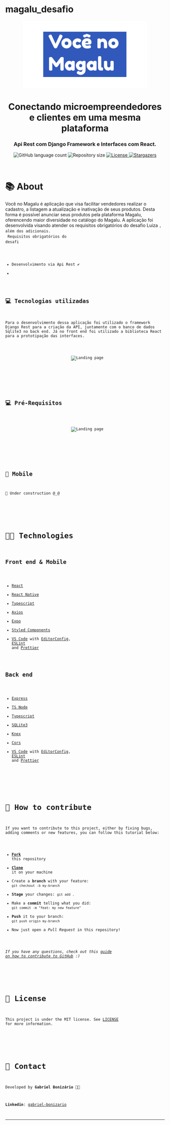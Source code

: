 # magalu_desafio

<p align="center">
  <img alt="Proffy" title="Proffy" src="logo.png" />
</p>

<h1 align="center">
  Conectando microempreendedores e clientes em uma mesma plataforma 
</h1>

<h3 align="center">
  Api Rest com Django Framework e Interfaces com React.
</h3>

<p align="center">
  <img alt="GitHub language count" src="https://img.shields.io/github/languages/count/Bonizario/proffy?color=6842C2">

  <img alt="Repository size" src="https://img.shields.io/github/repo-size/bonizario/proffy?color=774DD6">


  

  <a href="https://github.com/Bonizario/proffy/blob/master/LICENSE">
    <img alt="License" src="https://img.shields.io/github/license/bonizario/proffy?color=04D361">
  </a>

  <a href="https://github.com/Bonizario/proffy/stargazers">
    <img alt="Stargazers" src="https://img.shields.io/github/stars/bonizario/proffy?style=social">
  </a>
</p>

<br />

# 📚 About

Você no Magalu é aplicação  que visa facilitar vendedores realizar o cadastro, a listagem a atualização e inativação de seus produtos. Desta forma é possível anunciar seus produtos pela plataforma Magalu, oferencendo maior diversidade no catálogo do Magalu. A aplicação foi desenvolvida visando atender os requisitos obrigatórios do desafio Luiza <code>, além dos adicionais. 
<br />
Requisitos obrigatórios do desafi
  - Desenvolvimento via Api Rest :heavy_check_mark:
  -

## 💻 Tecnologias utilizadas

Para o desenvolvimento dessa aplicação foi utilizado o framework Django Rest para a criação da API, juntamente com o banco de dados Sqlite3 no back end. Já no front end foi utilizado a biblioteca React para a prototipação das interfaces. 

<p align="center">
  <img alt="Landing page" src="./assets/home.png" />
</p>

<br />

## 💻 Pré-Requisitos



<p align="center">
  <img alt="Landing page" src="./assets/home.png" />
</p>

<br />

## 📱 Mobile

🚧 Under construction @_@

<br />

# 🐱‍👤 Technologies

## Front end & Mobile

- [React](https://reactjs.org/)
- [React Native](https://reactnative.dev/)
- [Typescript](https://www.typescriptlang.org/)
- [Axios](https://github.com/axios/axios)
- [Expo](https://expo.io/)
- [Styled Components](https://styled-components.com/)
- [VS Code][vc] with [EditorConfig][vceditconfig], [ESLint][vceslint] and [Prettier][vcprettier]

## Back end

- [Express](https://github.com/expressjs/express)
- [TS Node](https://github.com/TypeStrong/ts-node)
- [Typescript](https://www.typescriptlang.org/)
- [SQLite3](https://www.npmjs.com/package/sqlite3)
- [Knex](http://knexjs.org/)
- [Cors](https://www.npmjs.com/package/cors)
- [VS Code][vc] with [EditorConfig][vceditconfig], [ESLint][vceslint] and [Prettier][vcprettier]

<br />

# 💬 How to contribute

If you want to contribute to this project, either by fixing bugs, adding comments or new features, you can follow this tutorial below:

- **[Fork](https://help.github.com/pt/github/getting-started-with-github/fork-a-repo)** this repository
- **[Clone](https://help.github.com/pt/github/creating-cloning-and-archiving-repositories/cloning-a-repository)** it on your machine
- Create a **branch** with your feature: `git checkout -b my-branch`
- **Stage** your changes: `git add .`
- Make a **commit** telling what you did: `git commit -m "feat: my new feature"`
- **Push** it to your branch: `git push origin my-branch`
- Now just open a _Pull Request_ in this repository!

_If you have any questions, check out this [guide on how to contribute to GitHub](https://github.com/firstcontributions/first-contributions/blob/master/translations/README.pt_br.md) :)_

<br />

# 📝 License

This project is under the MIT license. See [LICENSE](https://github.com/Bonizario/proffy/blob/master/LICENSE) for more information.

<br />

# 📮 Contact

Developed by **Gabriel Bonizário** 👋🏻

**Linkedin**: [gabriel-bonizario](https://www.linkedin.com/in/gabriel-bonizario/)

---

[vc]: https://code.visualstudio.com/
[vceditconfig]: https://marketplace.visualstudio.com/items?itemName=EditorConfig.EditorConfig
[vceslint]: https://marketplace.visualstudio.com/items?itemName=dbaeumer.vscode-eslint
[vcprettier]: https://marketplace.visualstudio.com/items?itemName=esbenp.prettier-vscode
